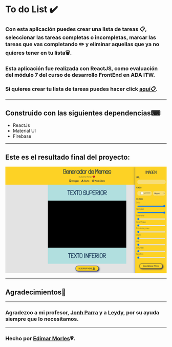 # To do List ✔️

  ### Con esta aplicación puedes crear una lista de tareas 📋, seleccionar las tareas completas o incompletas, marcar las tareas que vas completando ✏️ y eliminar aquellas que ya no quieres tener en tu lista🗑️.
  ### 

  ### Esta aplicación fue realizada con ReactJS, como evaluación del módulo 7 del curso de desarrollo FrontEnd en ADA ITW.

  ### Si quieres crear tu lista de tareas puedes hacer click [aquí📋](https://edimar-m.github.io/Generador-de-memes/.).

 
***
## Construido con las siguientes dependencias⌨

- ReactJs
- Material UI
- Firebase

***
## Este es el resultado final del proyecto:

![images](https://github.com/edimar-m/Generador-de-memes/blob/master/images/screencapture-proyecto-generador-de-memes-claro.png)

***
## Agradecimientos🙌
***
### Agradezco a mi profesor, [Jonh Parra](https://github.com/Jonhks) y a [Leydy](https://github.com/leydyk93/), por su ayuda siempre que lo necesitamos.

***
### Hecho por [Edimar Morles](https://github.com/edimar-m)💗.
  